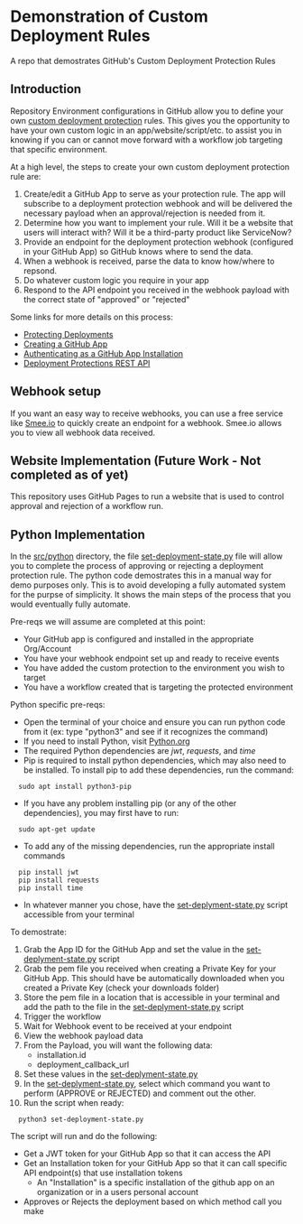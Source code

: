# Demonstration of Custom Deployment Rules
A repo that demostrates GitHub's Custom Deployment Protection Rules

## Introduction
Repository Environment configurations in GitHub allow you to define your own [custom deployment protection](https://docs.github.com/en/actions/deployment/protecting-deployments) rules.  This gives you the opportunity to have your own custom logic in an app/website/script/etc. to assist you in knowing if you can or cannot move forward with a workflow job targeting that specific environment.  

At a high level, the steps to create your own custom deployment protection rule are:

1. Create/edit a GitHub App to serve as your protection rule.  The app will subscribe to a deployment protection webhook and will be delivered the necessary payload when an approval/rejection is needed from it.
2. Determine how you want to implement your rule.  Will it be a website that users will interact with?  Will it be a third-party product like ServiceNow?
3. Provide an endpoint for the deployment protection webhook (configured in your GitHub App) so GitHub knows where to send the data.
4. When a webhook is received, parse the data to know how/where to repsond.
5. Do whatever custom logic you require in your app
6. Respond to the API endpoint you received in the webhook payload with the correct state of "approved" or "rejected"

Some links for more details on this process:
- [Protecting Deployments](https://docs.github.com/en/actions/deployment/protecting-deployments)
- [Creating a GitHub App](https://docs.github.com/en/apps/creating-github-apps/registering-a-github-app/registering-a-github-app)
- [Authenticating as a GitHub App Installation](https://docs.github.com/en/apps/creating-github-apps/authenticating-with-a-github-app/authenticating-as-a-github-app-installation)
- [Deployment Protections REST API](https://docs.github.com/en/enterprise-cloud@latest/rest/actions/workflow-runs?apiVersion=2022-11-28#review-custom-deployment-protection-rules-for-a-workflow-run)


## Webhook setup
If you want an easy way to receive webhooks, you can use a free service like [Smee.io](https://smee.io) to quickly create an endpoint for a webhook.  Smee.io allows you to view all webhook data received.

## Website Implementation (Future Work - Not completed as of yet)
This repository uses GitHub Pages to run a website that is used to control approval and rejection of a workflow run.

## Python Implementation
In the [src/python](src/python) directory, the file [set-deployment-state,py](src/python/set-deployment-state.py) file will allow you to complete the process of approving or rejecting a deployment protection rule.  The python code demostrates this in a manual way for demo purposes only.  This is to avoid developing a fully automated system for the purpse of simplicity.  It shows the main steps of the process that you would eventually fully automate.

Pre-reqs we will assume are completed at this point:
- Your GitHub app is configured and installed in the appropriate Org/Account
- You have your webhook endpoint set up and ready to receive events
- You have added the custom protection to the environment you wish to target
- You have a workflow created that is targeting the protected environment

Python specific pre-reqs:
- Open the terminal of your choice and ensure you can run python code from it (ex: type "python3" and see if it recognizes the command)
- If you need to install Python, visit [Python.org](https://www.python.org/downloads/)
- The required Python dependencies are _jwt_, _requests_, and _time_
- Pip is required to install python dependencies, which may also need to be installed.  To install pip to add these dependencies, run the command:
```
  sudo apt install python3-pip
```
- If you have any problem installing pip (or any of the other dependencies), you may first have to run:
```
  sudo apt-get update
```
- To add any of the missing dependencies, run the appropriate install commands
```
  pip install jwt
  pip install requests
  pip install time
```
- In whatever manner you chose, have the [set-deplyment-state,py](src/python/set-deployment-state.py) script accessible from your terminal

To demostrate:
1. Grab the App ID for the GitHub App and set the value in the [set-deplyment-state,py](src/python/set-deployment-state.py) script
2. Grab the pem file you received when creating a Private Key for your GitHub App.  This should have be automatically downloaded when you created a Private Key (check your downloads folder)
3. Store the pem file in a location that is accessible in your terminal and add the path to the file in the [set-deplyment-state,py](src/python/set-deployment-state.py) script
4. Trigger the workflow
5. Wait for Webhook event to be received at your endpoint
6. View the webhook payload data
7. From the Payload, you will want the following data:
     - installation.id
     - deployment_callback_url
8. Set these values in the [set-deplyment-state,py](src/python/set-deployment-state.py)
9. In the [set-deplyment-state,py](src/python/set-deployment-state.py), select which command you want to perform (APPROVE or REJECTED) and comment out the other.
10. Run the script when ready:
```
  python3 set-deployment-state.py
```

The script will run and do the following:
- Get a JWT token for your GitHub App so that it can access the API
- Get an Installation token for your GitHub App so that it can call specific API endpoint(s) that use installation tokens
   - An "Installation" is a specific installation of the github app on an organization or in a users personal account
- Approves or Rejects the deployment based on which method call you make
